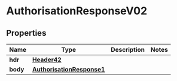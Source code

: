 

# AuthorisationResponseV02

## Properties

Name | Type | Description | Notes
------------ | ------------- | ------------- | -------------
**hdr** | [**Header42**](Header42.md) |  | 
**body** | [**AuthorisationResponse1**](AuthorisationResponse1.md) |  | 



